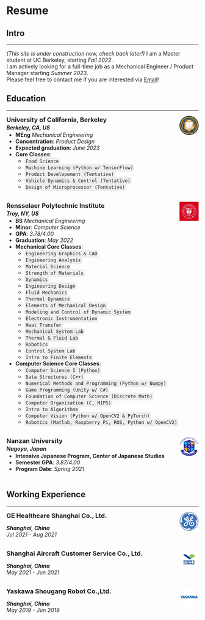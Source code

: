 <style>
ul {margin:0 0 0px;}
code {
    padding: 3px;
    font-size: 12px;
    background-color: #eee;
    border-radius: 4px;}
</style>
# Resume
<!-- ### You can also [download as PDF](/files/Resume.pdf)! -->
## Intro
---
*(This site is under construction now, check back later!)*
I am a Master student at UC Berkeley, starting *Fall 2022*.\
I am actively looking for a full-time job as a Mechanical Engineer / Product Manager starting *Summer 2023*.\
Please feel free to contact me if you are interested via <a href="mailto:yuxinhu@berkeley.edu">Email</a>!
## Education
---
<a href="https://www.berkeley.edu"><img align="right" src="/pics/berkeley.jfif" width="50" height="50" style="vertical-align: text-bottom;"></a>
<h3 style="margin: 0 0 2px;">University of California, Berkeley</h3>
<p style="margin: 0 0 2px;"><em><strong>Berkeley, CA, US </strong></em></p>

- **MEng** *Mechanical Engineering*
- **Concentration**: *Product Design*
- **Expected graduation**: *June 2023*
- **Core Classes**:
    - `Food Science`
    - `Machine Learning (Python w/ TensorFlow)`
    - `Product Developement (Tentative)`
    - `Vehicle Dynamics & Control (Tentative)`
    - `Design of Microprocessor (Tentative)`
<br></br>

<a href="https://www.rpi.edu"><img align="right" src="/pics/rpi.jfif" width="50" height="50"></a>
<h3 style="margin: 0 0 2px;">Rensselaer Polytechnic Institute</h3>
<p style="margin: 0 0 2px;"><em><strong>Troy, NY, US </strong></em></p>
<!-- ### Rensselaer Polytechnic Institute-->

-  **BS** *Mechanical Engineering*
-  **Minor**:  *Computer Science*
-  **GPA**: *3.78/4.00*
-  **Graduation**: *May 2022*
-  **Mechanical Core Classes**:
    - `Engineering Graphics & CAD`
    - `Engineering Analysis`
    - `Material Science`
    - `Strength of Materials`
    - `Dynamics`
    - `Engineering Design`
    - `Fluid Mechanics`
    - `Thermal Dynamics`
    - `Elements of Mechanical Design`
    - `Modeling and Control of Dynamic System`
    - `Electronic Instrumentation`
    - `Heat Transfer`
    - `Mechanical System Lab`
    - `Thermal & Fluid Lab`
    - `Robotics`
    - `Control System Lab`
    - `Intro to Finite Elements`
- **Computer Science Core Classes**:
    - `Computer Science I (Python)`
    - `Data Structures (C++)`
    - `Numerical Methods and Programming (Python w/ Numpy)`
    - `Game Programming (Unity w/ C#)`
    - `Foundation of Computer Science (Discrete Math)`
    - `Computer Organization (C, MIPS)`
    - `Intro to Algorithms`
    - `Computer Vision (Python w/ OpenCV2 & PyTorch)`
    - `Robotics (Matlab, Raspberry Pi, ROS, Python w/ OpenCV2)`
<br></br>

<a href="https://www.nanzan-u.ac.jp/English/"><img align="right" src="/pics/nanzan.png" width="50" height="50"></a>
<h3 style="margin: 0 0 2px;">Nanzan University</h3>
<p style="margin: 0 0 2px;"><em><strong>Nagoya, Japan </strong></em></p>
<!-- Nanzan University-->

- **Intensive Japanese Program, Center of Japanese Studies**
- **Semester GPA**: *3.87/4.00*
- **Program Date**: *Spring 2021*
<br></br>

## Working Experience
---

<a href="https://www.gehealthcare.com/"><img align="right" src="/pics/ge.jfif" width="50" height="50"></a>
<h3 style="margin: 0 0 2px;">GE Healthcare Shanghai Co., Ltd.</h3>
<!-- GE Healthcare Shanghai Co., Ltd.-->

***Shanghai, China***\
*Jul 2021 - Aug 2021*
<br></br>

<a href="http://sc.comac.cc/"><img align="right" src="/pics/comac.jfif" width="50" height="50"></a>
<h3 style="margin: 0 0 2px;">Shanghai Aircraft Customer Service Co., Ltd.</h3>
<!-- Shanghai Aircraft Customer Service Co., Ltd.-->

***Shanghai, China***\
*May 2021 - Jun 2021*
<br></br>

<a href="https://www.ysr-motoman.cn/en/"><img align="right" src="/pics/yaskawa.jfif" width="50" height="50"></a>
<h3 style="margin: 0 0 2px;">Yaskawa Shougang Robot Co.,Ltd.</h3>
<!-- Yaskawa Shougang Robot Co.,Ltd.-->

***Shanghai, China***\
*May 2019 - Jun 2019*
